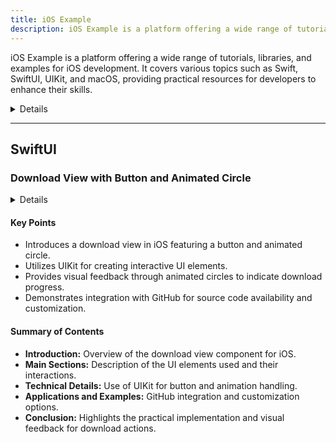 ```yaml
---
title: iOS Example
description: iOS Example is a platform offering a wide range of tutorials, libraries, and examples for iOS development. It covers various topics such as Swift, SwiftUI, UIKit, and macOS, providing practical resources for developers to enhance their skills.
---
```


iOS Example is a platform offering a wide range of tutorials, libraries, and examples for iOS development. It covers various topics such as Swift, SwiftUI, UIKit, and macOS, providing practical resources for developers to enhance their skills.

<details>
**URL:** https://iosexample.com

**Authors:** `iOS Example Team`

**Complexity Levels:**
   - **Beginner:** 25%
   - **Intermediate:** 50%
   - **Advanced:** 25%

**Frequency of Posting:** Weekly

**Types of Content:**
   - **Tutorials:** 50% (Step-by-step guides and practical examples)
   - **Articles:** 30% (In-depth articles and best practices)
   - **News:** 20% (Updates on Swift and iOS development)

**Additional Features:**
   - **Newsletter:** Available for regular updates and news.
   - **Collections:** Curated collections of articles and tutorials.
   - **Social Media Integration:** Active presence on Facebook, Twitter, Telegram, and YouTube.
</details>

<LinkCard title="Visit iOS Example" href="https://iosexample.com" />

---

## SwiftUI

### Download View with Button and Animated Circle

<details>

**URL:** https://iosexample.com/download-view-with-button-and-animated-circle/

**Published:** September 5, 2023  

**Authors:** N/A

**Tags:**  
`iOS`, `UI`, `Animations`, `Buttons`, `Swift`

</details>

#### Key Points
- Introduces a download view in iOS featuring a button and animated circle.
- Utilizes UIKit for creating interactive UI elements.
- Provides visual feedback through animated circles to indicate download progress.
- Demonstrates integration with GitHub for source code availability and customization.

#### Summary of Contents
- **Introduction:** Overview of the download view component for iOS.
- **Main Sections:** Description of the UI elements used and their interactions.
- **Technical Details:** Use of UIKit for button and animation handling.
- **Applications and Examples:** GitHub integration and customization options.
- **Conclusion:** Highlights the practical implementation and visual feedback for download actions.

<LinkCard title="Read Full Article" href="https://iosexample.com/download-view-with-button-and-animated-circle/" />
